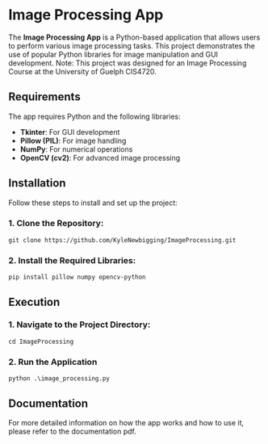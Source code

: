 # Image Processing App

The **Image Processing App** is a Python-based application that allows users to perform various image processing tasks. This project demonstrates the use of popular Python libraries for image manipulation and GUI development. Note: This project was designed for an Image Processing Course at the University of Guelph CIS4720.

## Requirements

The app requires Python and the following libraries:

- **Tkinter**: For GUI development
- **Pillow (PIL)**: For image handling
- **NumPy**: For numerical operations
- **OpenCV (cv2)**: For advanced image processing

## Installation

Follow these steps to install and set up the project:

### 1. Clone the Repository:
`git clone https://github.com/KyleNewbigging/ImageProcessing.git`

### 2. Install the Required Libraries:
`pip install pillow numpy opencv-python`

## Execution

### 1. Navigate to the Project Directory:
`cd ImageProcessing`

### 2. Run the Application
`python .\image_processing.py`

## Documentation
For more detailed information on how the app works and how to use it, please refer to the documentation pdf.
